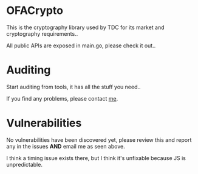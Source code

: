 # OFACrypto

This is the cryptography library used by TDC for its market and cryptography requirements..

All public APIs are exposed in main.go, please check it out..

# Auditing

Start auditing from tools, it has all the stuff you need..

If you find any problems, please contact [me](mailto:zenified@riseup.net).

# Vulnerabilities

No vulnerabilities have been discovered yet, please review this and report any in the issues **AND** email me as seen above.

I think a timing issue exists there, but I think it's unfixable because JS is unpredictable.
